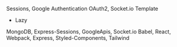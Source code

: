 Sessions, Google Authentication OAuth2, Socket.io Template

- Lazy


MongoDB, Express-Sessions, GoogleApis, Socket.io
Babel, React, Webpack, Express, Styled-Components, Tailwind
